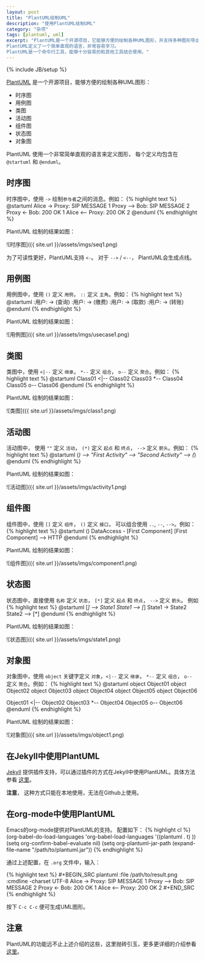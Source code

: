 ```yaml
---
layout: post
title: "PlantUML绘制UML"
description: "使用PlantUML绘制UML"
category: "杂项"
tags: [plantuml, uml]
excerpt: "PlantUML是一个开源项目，它能够方便的绘制各种UML图形，并支持多种图形导出格式。
PlantUML定义了一个简单直观的语言，非常容易学习。
PlantUML是一个命令行工具，能够十分容易的和其他工具结合使用。"
---
```

{% include JB/setup %}

[PlantUML](http://plantuml.sourceforge.net/) 是一个开源项目，能够方便的绘制各种UML图形：

- 时序图
- 用例图
- 类图
- 活动图
- 组件图
- 状态图
- 对象图

PlantUML 使用一个非常简单直观的语言来定义图形， 每个定义均包含在 `@startuml` 和 `@enduml`。

## 时序图
时序图中，使用 `->` 绘制`参与者`之间的消息。例如：
{% highlight text %}
@startuml
Alice -> Proxy: SIP MESSAGE 1
Proxy --> Bob: SIP MESSAGE 2
Proxy <- Bob: 200 OK 1
Alice <-- Proxy: 200 OK 2
@enduml
{% endhighlight %}

PlantUML 绘制的结果如图：

<div class="img-center" markdown="1">
![时序图]({{ site.url }}/assets/imgs/seq1.png)
</div>

为了可读性更好，PlantUML支持 `<-`。 对于 `-->` / `<--`， PlantUML会生成点线。

## 用例图
用例图中，使用 `()` 定义 `用例`， `::` 定义 `主角`。例如：
{% highlight text %}
@startuml
:用户: -> (查询)
:用户: -> (缴费)
:用户: -> (取款)
:用户: -> (转账)
@enduml
{% endhighlight %}

PlantUML 绘制的结果如图：

<div class="img-center" markdown="1">
![用例图]({{ site.url }}/assets/imgs/usecase1.png)
</div>

## 类图
类图中，使用 `<|--` 定义 `继承`， `*--` 定义 `组合`， `o--` 定义 `聚合`。例如：
{% highlight text %}
@startuml
Class01 <|-- Class02
Class03 *-- Class04
Class05 o-- Class06
@enduml
{% endhighlight %}

PlantUML 绘制的结果如图：

<div class="img-center" markdown="1">
![类图]({{ site.url }}/assets/imgs/class1.png)
</div>

## 活动图
活动图中， 使用 `""` 定义 `活动`， `(*)` 定义 `起点` 和 `终点`， `-->` 定义 `箭头`。例如：
{% highlight text %}
@startuml
(*) --> "First Activity"
--> "Second Activity"
--> (*)
@enduml
{% endhighlight %}

PlantUML 绘制的结果如图：

<div class="img-center" markdown="1">
![活动图]({{ site.url }}/assets/imgs/activity1.png)
</div>

## 组件图
组件图中，使用 `[]` 定义 `组件`， `()` 定义 `接口`， 可以组合使用 `..`, `--`, `-->`。例如：
{% highlight text %}
@startuml
() DataAccess - [First Component]
[First Component] --> HTTP
@enduml
{% endhighlight %}

PlantUML 绘制的结果如图：

<div class="img-center" markdown="1">
![组件图]({{ site.url }}/assets/imgs/component1.png)
</div>

## 状态图
状态图中，直接使用 `名称` 定义 `状态`， `[*]` 定义 `起点` 和 `终点`， `-->` 定义 `箭头`。 例如
{% highlight text %}
@startuml
[*] --> State1
State1 --> [*]
State1 -> State2
State2 --> [*]
@enduml
{% endhighlight %}

PlantUML 绘制的结果如图：

<div class="img-center" markdown="1">
![状态图]({{ site.url }}/assets/imgs/state1.png)
</div>

## 对象图
对象图中，使用 `object` 关键字定义 `对象`，`<|--` 定义 `继承`， `*--` 定义 `组合`， `o--` 定义 `聚合`。例如：
{% highlight text %}
@startuml
object Object01
object Object02
object Object03
object Object04
object Object05
object Object06

Object01 <|-- Object02
Object03 *-- Object04
Object05 o-- Object06
@enduml
{% endhighlight %}

PlantUML 绘制的结果如图：

<div class="img-center" markdown="1">
![对象图]({{ site.url }}/assets/imgs/object1.png)
</div>

## 在Jekyll中使用PlantUML
[Jekyll](http://jekyllrb.com) 提供插件支持，可以通过插件的方式在Jekyll中使用PlantUML。具体方法参看 [这里](https://github.com/mackong/jekyll-liquid-plantuml-plugin)。

**注意**， 这种方式只能在本地使用，无法在Github上使用。

## 在org-mode中使用PlantUML
Emacs的org-mode提供对PlantUML的支持。 配置如下：
{% highlight cl %}
(org-babel-do-load-languages
 'org-babel-load-languages
 '((plantuml . t)
   ))
(setq org-confirm-babel-evaluate nil)
(setq org-plantuml-jar-path (expand-file-name "/path/to/plantuml.jar"))
{% endhighlight %}

通过上述配置，在 `.org` 文件中，输入：

{% highlight text %}
#+BEGIN_SRC plantuml :file /path/to/result.png :cmdline -charset UTF-8
Alice -> Proxy: SIP MESSAGE 1
Proxy --> Bob: SIP MESSAGE 2
Proxy <- Bob: 200 OK 1
Alice <-- Proxy: 200 OK 2
#+END_SRC
{% endhighlight %}

按下 `C-c C-c` 便可生成UML图形。

## 注意
PlantUML的功能远不止上述介绍的这些，这里抛砖引玉，更多更详细的介绍参看 [这里](http://plantuml.sourceforge.net/PlantUML_Language_Reference_Guide.pdf)。

